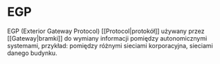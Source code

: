 # EGP
EGP (Exterior Gateway Protocol) [[Protocol|protokół]] używany przez [[Gateway|bramki]] do wymiany informacji pomiędzy autonomicznymi systemami, przykład: pomiędzy różnymi sieciami korporacyjna, sieciami danego budynku.